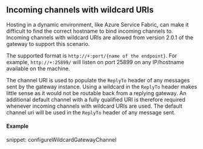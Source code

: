 ## Incoming channels with wildcard URIs

Hosting in a dynamic environment, like Azure Service Fabric, can make it difficult to find the correct hostname to bind incoming channels to. Incoming channels with wildcard URIs are allowed from version 2.0.1 of the gateway to support this scenario. 

The supported format is `http://+:port/{name of the endpoint}`. For example, `http://+:25899/` will listen on port 25899 on any IP/hostname available on the machine. 

The channel URI  is used to populate the `ReplyTo` header of any messages sent by the gateway instance. Using a wildcard in the `ReplyTo` header makes little sense as it would not be routable back from a replying gateway. An additional default channel with a fully qualified URI is therefore required whenever incoming channels with wildcard URIs are used. The default channel uri will be used in the `ReplyTo` header of any message sent.

#### Example

snippet: configureWildcardGatewayChannel
